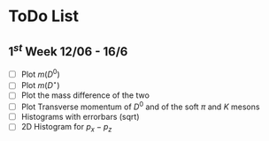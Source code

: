 # ToDo List

## $1^{st}$ Week 12/06 - 16/6
- [ ] Plot $m(D^0)$
- [ ] Plot $m(D^\star)$
- [ ] Plot the mass difference of the two
- [ ] Plot Transverse momentum of $D^0$ and of the soft $\pi$ and $K$ mesons
- [ ] Histograms with errorbars (sqrt)
- [ ] 2D Histogram for $p_x - p_z$